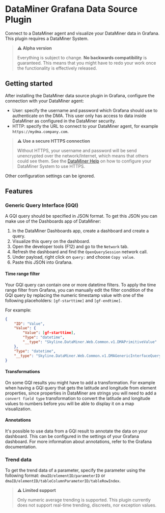 # DataMiner Grafana Data Source Plugin

Connect to a DataMiner agent and visualize your DataMiner data in Grafana. This plugin requires a DataMiner System.

> **⚠️ Alpha version**
>
> Everything is subject to change. **No backwards compatibility** is guaranteed. This means that you might have to redo your work once the functionality is effectively released.

## Getting started

After installing the DataMiner data source plugin in Grafana, configure the connection with your DataMiner agent:

* User: specify the username and password which Grafana should use to authenticate on the DMA. This user only has access to data inside DataMiner as configured in the DataMiner security.
* HTTP: specify the URL to connect to your DataMiner agent, for example `https://mydma.company.com`.

> **⚠️ Use a secure HTTPS connection**
>
> Without HTTPS, your username and password will be send unencrypted over the network/Internet, which means that others could see them. See the [DataMiner Help](https://docs.dataminer.services/user-guide/Advanced_Functionality/DataMiner_Agents/Configuring_a_DMA/Setting_up_HTTPS_on_a_DMA.html) on how to configure your DataMiner System to use HTTPS.

Other configuration settings can be ignored.

## Features

### Generic Query Interface (GQI)

A GQI query should be specified in JSON format. To get this JSON you can make use of the Dashboards app of DataMiner:

1. In the DataMiner Dashboards app, create a dashboard and create a query.
2. Visualize this query on the dashboard.
3. Open the developer tools (F12) and go to the `Network` tab.
4. Refresh the dashboard and find the `OpenQuerySession` network call.
5. Under payload, right click on `query:` and choose `Copy value`.
6. Paste this JSON into Grafana.

#### Time range filter

Your GQI query can contain one or more datetime filters. To apply the time range filter from Grafana, you can manually edit the filter condition of the GQI query by replacing the numeric timestamp value with one of the following placeholders: `[gf-starttime]` and `[gf-endtime]`.

For example:

``` JSON
{
    "ID": "Value",
    "Value": {
        "Value": [gf-starttime],
        "Type": "datetime",
        "__type": "Skyline.DataMiner.Web.Common.v1.DMAPrimitiveValue"
    },
    "Type": "datetime",
    "__type": "Skyline.DataMiner.Web.Common.v1.DMAGenericInterfaceQueryChosenOption"
}
```

#### Transformations

On some GQI results you might have to add a transformation. For example when having a GQI query that gets the latitude and longitude from element properties, since properties in DataMiner are strings you will need to add a `convert field type` transformation to convert the latitude and longitude values to numbers before you will be able to display it on a map visualization.

#### Annotations

It's possible to use data from a GQI result to annotate the data on your dashboard. This can be configured in the settings of your Grafana dashboard. For more information about annotations, refer to the Grafana documentation.

### Trend data

To get the trend data of a parameter, specify the parameter using the following format: `dmaID/elementID/parameterID` or `dmaID/elementID/tableColumnParameterID/tableRowIndex`.

> **⚠️ Limited support**
>
> Only numeric average trending is supported. This plugin currently does not support real-time trending, discreets, nor exception values.
